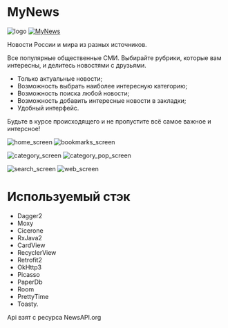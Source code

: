 # MyNews
![logo](/images/myNews_logo.png)
[![MyNews](/images/google-play-badge.png)](https://play.google.com/store/apps/details?id=silantyevmn.ru.mynews)

Новости России и мира из разных источников.

Все популярные общественные СМИ. Выбирайте рубрики, которые вам интересны, и делитесь новостями с друзьями.
- Только актуальные новости;
- Возможность выбрать наиболее интересную категорию;
- Возможность поиска любой новости;
- Возможность добавить интересные новости в закладки;
- Удобный интерфейс.

Будьте в курсе происходящего и не пропустите всё самое важное и интерсное!

![home_screen](/images/home_screen.jpg)
![bookmarks_screen](/images/bookmarks_screen.jpg)

![category_screen](/images/category_screen.jpg)
![category_pop_screen](/images/category_pop_screen.jpg)

![search_screen](/images/search_screen.jpg)
![web_screen](/images/web_screen.jpg)

# Используемый стэк

- Dagger2
- Moxy
- Cicerone
- RxJava2
- CardView
- RecyclerView
- Retrofit2
- OkHttp3
- Picasso
- PaperDb
- Room
- PrettyTime
- Toasty.

Api взят с ресурса NewsAPI.org

